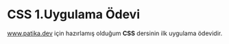 # CSS 1.Uygulama Ödevi
www.patika.dev için hazırlamış olduğum **CSS** dersinin ilk uygulama ödevidir.
